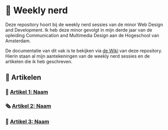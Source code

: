 # 🧠 Weekly nerd

Deze repository hoort bij de weekly nerd sessies van de minor Web Design and Development. Ik heb deze minor gevolgt in mijn derde jaar van de opleiding Communication and Multimedia Design aan de Hogeschool van Amsterdam.

De documentatie van dit vak is te bekijken via [de Wiki](https://github.com/stefanradouane/weeklynerd/wiki) van deze repository. Hierin staan al mijn aantekeningen van de weekly nerd sessies en de artikelen die ik heb geschreven.

## 📝 Artikelen

<!-- Change name + links -->

### 📰 [Artikel 1: Naam](https://github.com/stefanradouane/weeklynerd/wiki/)

### 🗞️ [Artikel 2: Naam](https://github.com/stefanradouane/weeklynerd/wiki/)

### 📃 [Artikel 3: Naam](https://github.com/stefanradouane/weeklynerd/wiki/)
